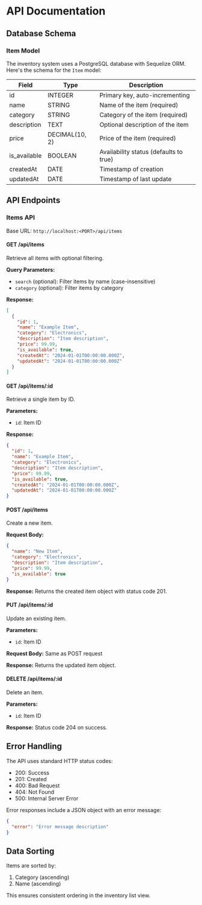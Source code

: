 # API Documentation

## Database Schema

### Item Model

The inventory system uses a PostgreSQL database with Sequelize ORM. Here's the schema for the `Item` model:

| Field       | Type           | Description                               |
|------------|----------------|-------------------------------------------|
| id         | INTEGER        | Primary key, auto-incrementing            |
| name       | STRING         | Name of the item (required)               |
| category   | STRING         | Category of the item (required)           |
| description| TEXT           | Optional description of the item          |
| price      | DECIMAL(10, 2) | Price of the item (required)             |
| is_available| BOOLEAN       | Availability status (defaults to true)    |
| createdAt  | DATE           | Timestamp of creation                     |
| updatedAt  | DATE           | Timestamp of last update                  |

## API Endpoints

### Items API

Base URL: `http://localhost:<PORT>/api/items`

#### GET /api/items
Retrieve all items with optional filtering.

**Query Parameters:**
- `search` (optional): Filter items by name (case-insensitive)
- `category` (optional): Filter items by category

**Response:**
```json
[
  {
    "id": 1,
    "name": "Example Item",
    "category": "Electronics",
    "description": "Item description",
    "price": 99.99,
    "is_available": true,
    "createdAt": "2024-01-01T00:00:00.000Z",
    "updatedAt": "2024-01-01T00:00:00.000Z"
  }
]
```

#### GET /api/items/:id
Retrieve a single item by ID.

**Parameters:**
- `id`: Item ID

**Response:**
```json
{
  "id": 1,
  "name": "Example Item",
  "category": "Electronics",
  "description": "Item description",
  "price": 99.99,
  "is_available": true,
  "createdAt": "2024-01-01T00:00:00.000Z",
  "updatedAt": "2024-01-01T00:00:00.000Z"
}
```

#### POST /api/items
Create a new item.

**Request Body:**
```json
{
  "name": "New Item",
  "category": "Electronics",
  "description": "Item description",
  "price": 99.99,
  "is_available": true
}
```

**Response:** Returns the created item object with status code 201.

#### PUT /api/items/:id
Update an existing item.

**Parameters:**
- `id`: Item ID

**Request Body:** Same as POST request

**Response:** Returns the updated item object.

#### DELETE /api/items/:id
Delete an item.

**Parameters:**
- `id`: Item ID

**Response:** Status code 204 on success.

## Error Handling

The API uses standard HTTP status codes:

- 200: Success
- 201: Created
- 400: Bad Request
- 404: Not Found
- 500: Internal Server Error

Error responses include a JSON object with an error message:
```json
{
  "error": "Error message description"
}
```

## Data Sorting

Items are sorted by:
1. Category (ascending)
2. Name (ascending)

This ensures consistent ordering in the inventory list view.
